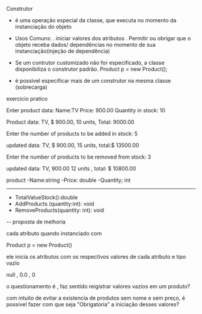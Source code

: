 Construtor

- é uma operação especial da classe, que executa no momento da instanciação do objeto

- Usos Comuns:
 . iniciar valores dos atributos
 . Permitir ou obrigar que o objeto receba dados/ dependências no momento de sua instanciação(injeção de dependência)

 - Se um contrutor customizado não for especificado, a classe disponibiliza o construtor padrão.
   Product p = new Product();

- é possivel especificar mais de um construtor na mesma classe (sobrecarga)  


exercicio pratico

Enter product data:
Name:TV
Price: 900.00
Quantity in stock: 10

Product data: TV, $ 900.00, 10 units, Total: 9000.00

Enter the number of products to be added in stock: 5

updated data: TV, $ 900.00, 15 units, total:$ 13500.00

Enter the number of products to be removed from stock: 3

updated data: TV, 900.00 12 units , total: $ 10800.00




product
-Name:string
-Price: double
-Quantity; int

----------------
+ TotalValueStock():double
+ AddProducts (quantity:int): void
+ RemoveProducts(quantity: int): void



-- proposta de melhoria

cada atributo quando instanciado com

Product p = new Product()

ele inicia os atributos com os respectivos valores de cada atributo e tipo vazio

null , 0.0 , 0

o questionamento é , faz sentido reigistrar valores vazios em um produto?

com intuito de evitar a existencia de produtos sem nome e sem preço, é possivel fazer com que seja "Obrigatoria" a iniciação desses valores?